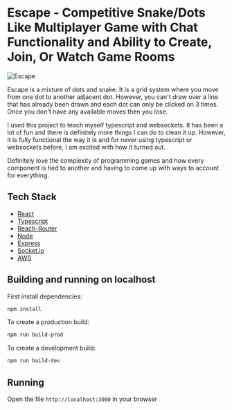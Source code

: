 # Escape - Competitive Snake/Dots Like Multiplayer Game with Chat Functionality and Ability to Create, Join, Or Watch Game Rooms 

![Escape](Escape.gif)

Escape is a mixture of dots and snake. It is a grid system where you move from one dot to another adjacent dot. However, you can't draw over a line that has already been drawn and each dot can only be clicked on 3 times. Once you don't have any available moves then you lose.

I used this project to teach myself typescript and websockets. It has been a lot of fun and there is definitely more things I can do to clean it up. However, it is fully functional the way it is and for never using typescript or websockets before, I am excited with how it turned out.

Definitely love the complexity of programming games and how every component is tied to another and having to come up with ways to account for everything.

## Tech Stack
- [React](https://reactjs.org/)
- [Typescript](https://www.typescriptlang.org/)
- [Reach-Router](https://reach.tech/router/)
- [Node](https://nodejs.org/en/)
- [Express](https://expressjs.com/)
- [Socket.io](https://socket.io/)
- [AWS](https://aws.amazon.com/)

## Building and running on localhost

First install dependencies:

```sh
npm install
```

To create a production build:

```sh
npm run build-prod
```

To create a development build:

```sh
npm run build-dev
```

## Running

Open the file `http://localhost:3000` in your browser
